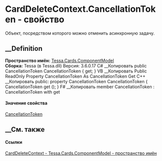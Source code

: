 # CardDeleteContext.CancellationToken - свойство
Объект, посредством которого можно отменить асинхронную задачу.
## __Definition
 **Пространство имён:**
[Tessa.Cards.ComponentModel](N_Tessa_Cards_ComponentModel.htm)  
 **Сборка:** Tessa (в Tessa.dll) Версия: 3.6.0.17
C# __Копировать
     public CancellationToken CancellationToken { get; }
VB __Копировать
     Public ReadOnly Property CancellationToken As CancellationToken
    	Get
C++ __Копировать
     public:
    property CancellationToken CancellationToken {
    	CancellationToken get ();
    }
F# __Копировать
     member CancellationToken : CancellationToken with get
#### Значение свойства
[CancellationToken](https://learn.microsoft.com/dotnet/api/system.threading.cancellationtoken)
##  __См. также
#### Ссылки
[CardDeleteContext - ](T_Tessa_Cards_ComponentModel_CardDeleteContext.htm)
[Tessa.Cards.ComponentModel - пространство
имён](N_Tessa_Cards_ComponentModel.htm)
